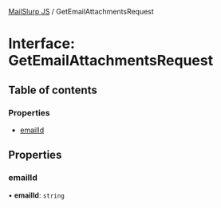 [MailSlurp JS](../README.md) / GetEmailAttachmentsRequest

# Interface: GetEmailAttachmentsRequest

## Table of contents

### Properties

- [emailId](GetEmailAttachmentsRequest.md#emailid)

## Properties

### emailId

• **emailId**: `string`

